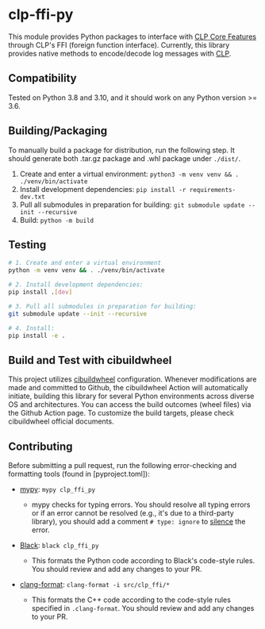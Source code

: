 # clp-ffi-py

This module provides Python packages to interface with [CLP Core Features][1] through CLP's FFI (foreign function interface).
Currently, this library provides native methods to encode/decode log messages with [CLP][2].

## Compatibility

Tested on Python 3.8 and 3.10, and it should work on any Python version >= 3.6.

## Building/Packaging

To manually build a package for distribution, run the following step. It should generate both .tar.gz package and .whl package under `./dist/`.

1. Create and enter a virtual environment:
   `python3 -m venv venv && . ./venv/bin/activate`
2. Install development dependencies:
   `pip install -r requirements-dev.txt`
3. Pull all submodules in preparation for building:
   `git submodule update --init --recursive`
4. Build:
   `python -m build`

## Testing

```bash
# 1. Create and enter a virtual environment
python -m venv venv && . ./venv/bin/activate

# 2. Install development dependencies:
pip install .[dev]

# 3. Pull all submodules in preparation for building:
git submodule update --init --recursive

# 4. Install:
pip install -e .
```

## Build and Test with cibuildwheel

This project utilizes [cibuildwheel][7] configuration. Whenever modifications are made and committed to Github, the cibuildwheel Action will automatically initiate, building this library for several Python environments across diverse OS and architectures. You can access the build outcomes (wheel files) via the Github Action page. To customize the build targets, please check cibuildwheel official documents.

## Contributing

Before submitting a pull request, run the following error-checking and formatting tools (found in [pyproject.toml]):

* [mypy][3]: `mypy clp_ffi_py`

  * mypy checks for typing errors. You should resolve all typing errors or if an
    error cannot be resolved (e.g., it's due to a third-party library), you
    should add a comment `# type: ignore` to [silence][4] the error.
* [Black][5]: `black clp_ffi_py`

  * This formats the Python code according to Black's code-style rules. You should
    review and add any changes to your PR.
* [clang-format][6]: `clang-format -i src/clp_ffi/*`

  * This formats the C++ code according to the code-style rules specified in `.clang-format`. You should review and add any changes to your PR.

[1]: https://github.com/y-scope/clp/tree/main/components/core
[2]: https://github.com/y-scope/clp
[3]: https://mypy.readthedocs.io/en/stable/index.html
[4]: https://mypy.readthedocs.io/en/stable/common_issues.html#spurious-errors-and-locally-silencing-the-checker
[5]: https://black.readthedocs.io/en/stable/index.html
[6]: https://clang.llvm.org/docs/ClangFormatStyleOptions.html
[7]: https://cibuildwheel.readthedocs.io/en/stable/
